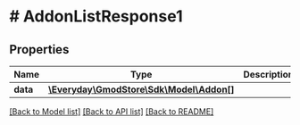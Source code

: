# # AddonListResponse1

## Properties

Name | Type | Description | Notes
------------ | ------------- | ------------- | -------------
**data** | [**\Everyday\GmodStore\Sdk\Model\Addon[]**](Addon.md) |  | [optional]

[[Back to Model list]](../../README.md#models) [[Back to API list]](../../README.md#endpoints) [[Back to README]](../../README.md)
